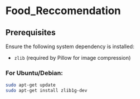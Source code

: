 # Food_Reccomendation
## Prerequisites

Ensure the following system dependency is installed:
- `zlib` (required by Pillow for image compression)

### For Ubuntu/Debian:
```bash
sudo apt-get update
sudo apt-get install zlib1g-dev
